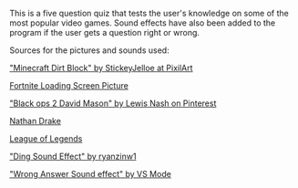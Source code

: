 This is a five question quiz that tests the user's knowledge on some of the most popular video games. Sound effects have also been added to the program if the user gets a question right or wrong.

Sources for the pictures and sounds used:

["Minecraft Dirt Block" by StickeyJelloe at PixilArt](https://www.pixilart.com/art/minecraft-dirt-block-48da5ba0b6eb389)

[Fortnite Loading Screen Picture](https://www.fortnite.com/mobile)

["Black ops 2 David Mason" by Lewis Nash on Pinterest ](https://www.fortnite.com/mobile)

[Nathan Drake](https://www.giantbomb.com/nathan-drake/3005-162/)

[League of Legends](https://wildrift.leagueoflegends.com/en-us/)

["Ding Sound Effect" by ryanzinw1](https://www.youtube.com/watch?v=qZC5gtOw3DU&ab_channel=ryanzinw1)

["Wrong Answer Sound effect" by VS Mode](https://www.youtube.com/watch?v=4GSXyo3euR4&ab_channel=VSMode)
